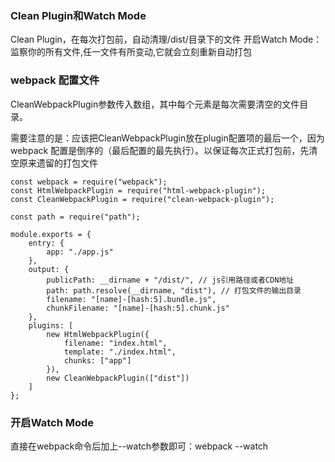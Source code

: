 ### Clean Plugin和Watch Mode
Clean Plugin，在每次打包前，自动清理/dist/目录下的文件
开启Watch Mode：监察你的所有文件,任一文件有所变动,它就会立刻重新自动打包

### webpack 配置文件
CleanWebpackPlugin参数传入数组，其中每个元素是每次需要清空的文件目录。

需要注意的是：应该把CleanWebpackPlugin放在plugin配置项的最后一个，因为 webpack 配置是倒序的（最后配置的最先执行）。以保证每次正式打包前，先清空原来遗留的打包文件
```
const webpack = require("webpack");
const HtmlWebpackPlugin = require("html-webpack-plugin");
const CleanWebpackPlugin = require("clean-webpack-plugin");

const path = require("path");

module.exports = {
    entry: {
        app: "./app.js"
    },
    output: {
        publicPath: __dirname + "/dist/", // js引用路径或者CDN地址
        path: path.resolve(__dirname, "dist"), // 打包文件的输出目录
        filename: "[name]-[hash:5].bundle.js",
        chunkFilename: "[name]-[hash:5].chunk.js"
    },
    plugins: [
        new HtmlWebpackPlugin({
            filename: "index.html",
            template: "./index.html",
            chunks: ["app"]
        }),
        new CleanWebpackPlugin(["dist"])
    ]
};
```

### 开启Watch Mode
直接在webpack命令后加上--watch参数即可：webpack --watch